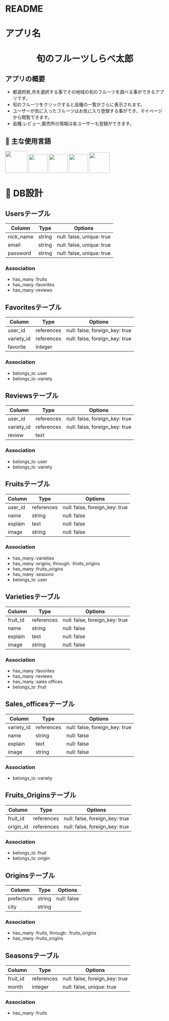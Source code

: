 # README

# アプリ名
<h1 align="center">旬のフルーツしらべ太郎</h1>

## アプリの概要
- 都道府県,月を選択する事でその地域の旬のフルーツを調べる事ができるアプリです。
- 旬のフルーツをクリックすると品種の一覧がさらに表示されます。
- ユーザーが気に入ったフルーツはお気に入り登録する事ができ、マイページから閲覧できます。
- 品種,レビュー,販売所の情報は各ユーザーも登録ができます。

## :paperclip: 主な使用言語
<a><img src="https://user-images.githubusercontent.com/39142850/71774533-1ddf1780-2fb4-11ea-8560-753bed352838.png" width="70px;" /></a> <!-- rubyのロゴ -->
<a><img src="https://user-images.githubusercontent.com/39142850/71774548-731b2900-2fb4-11ea-99ba-565546c5acb4.png" height="60px;" /></a> <!-- RubyOnRailsのロゴ -->
<a><img src="https://user-images.githubusercontent.com/39142850/71774618-b32edb80-2fb5-11ea-9050-d5929a49e9a5.png" height="60px;" /></a> <!-- Hamlのロゴ -->
<a><img src="https://user-images.githubusercontent.com/39142850/71774644-115bbe80-2fb6-11ea-822c-568eabde5228.png" height="60px" /></a> <!-- Scssのロゴ -->
<a><img src="https://user-images.githubusercontent.com/39142850/71774768-d064a980-2fb7-11ea-88ad-4562c59470ae.png" height="65px;" /></a> <!-- jQueryのロゴ -->

# :page_facing_up: DB設計

## Usersテーブル

|Column|Type|Options|
|------|----|-------|
|nick_name|string|null: false, unique: true|
|email|string|null: false, unique: true|
|password|string|null: false, unique: true|

### Association
- has_many :fruits
- has_many :favorites
- has_many :reviews

## Favoritesテーブル

|Column|Type|Options|
|------|----|-------|
|user_id|references|null: false, foreign_key: true|
|variety_id|references|null: false, foreign_key: true|
|favorite|integer||

### Association
- belongs_to :user
- belongs_to :variety

## Reviewsテーブル

|Column|Type|Options|
|------|----|-------|
|user_id|references|null: false, foreign_key: true|
|variety_id|references|null: false, foreign_key: true|
|review|text||

### Association
- belongs_to :user
- belongs_to :variety

## Fruitsテーブル

|Column|Type|Options|
|------|----|-------|
|user_id|references|null: false, foreign_key: true|
|name|string|null: false|
|explain|text|null: false|
|image|string|null: false|

### Association
- has_many :varieties
- has_many :origins, through: :fruits_origins
- has_many :fruits_origins
- has_many :seasons
- belongs_to :user

## Varietiesテーブル

|Column|Type|Options|
|------|----|-------|
|fruit_id|references|null: false, foreign_key: true|
|name|string|null: false|
|explain|text|null: false|
|image|string|null: false|

### Association
- has_many :favorites
- has_many :reviews
- has_many :sales offices
- belongs_to :fruit

## Sales_officesテーブル

|Column|Type|Options|
|------|----|-------|
|variety_id|references|null: false, foreign_key: true|
|name|string|null: false|
|explain|text|null: false|
|image|string|null: false|

### Association
- belongs_to :variety

## Fruits_Originsテーブル

|Column|Type|Options|
|------|----|-------|
|fruit_id|references|null: false, foreign_key: true|
|origin_id|references|null: false, foreign_key: true|

### Association
- belongs_to :fruit
- belongs_to :origin

## Originsテーブル

|Column|Type|Options|
|------|----|-------|
|prefecture|string|null: false|
|city|string||

### Association
- has_many :fruits, through: :fruits_origins
- has_many :fruits_origins

## Seasonsテーブル

|Column|Type|Options|
|------|----|-------|
|fruit_id|references|null: false, foreign_key: true|
|month|integer|null: false, unique: true|

### Association
- has_many :fruits
